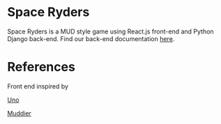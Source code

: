 # Space Ryders

Space Ryders is a MUD style game using React.js front-end and Python Django back-end. Find our back-end documentation [here](https://github.com/Space-Ryders/Space-Ryders-Back-End/blob/master/README.md).


# References

Front end inspired by 

[Uno](https://github.com/CS-Build-Week-Uno/Front-End)

[Muddier](https://github.com/muddier/front-end)